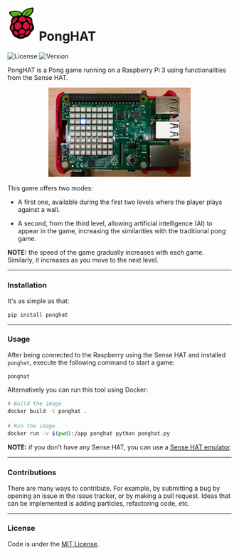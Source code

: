 # ![Cisco Logo](assets/logo.png "Logo") PongHAT

![License](https://img.shields.io/badge/License-MIT-green.svg)
![Version](https://img.shields.io/badge/version-1.0.1-blue.svg)

PongHAT is a Pong game running on a Raspberry Pi 3 using functionalities from the Sense
HAT.

<p align="center">
	<img src="assets/preview.jpg" alt="PyPong (Preview)" width="320">
</p>

This game offers two modes:

- A first one, available during the first two levels where the player plays
against a wall.

- A second, from the third level, allowing artificial intelligence (AI) to
appear in the game, increasing the similarities with the traditional pong game.

**NOTE:** the speed of the game gradually increases with each game. Similarly,
it increases as you move to the next level.

---

### Installation

It's as simple as that:

```
pip install ponghat
```

---

### Usage

After being connected to the Raspberry using the Sense HAT and installed
`ponghat`, execute the following command to start a game:

```
ponghat
```

Alternatively you can run this tool using Docker:

```bash
# Build the image
docker build -t ponghat .

# Run the image
docker run -v $(pwd):/app ponghat python ponghat.py
```

**NOTE:** if you don't have any Sense HAT, you can use a [Sense HAT
emulator](https://trinket.io/sense-hat).

---

### Contributions

There are many ways to contribute. For example, by submitting a bug by opening
an issue in the issue tracker, or by making a pull request. Ideas that can be
implemented is adding particles, refactoring code, etc.

---

### License

Code is under the [MIT License](https://github.com/rememberYou/pypong/blob/master/LICENSE).
